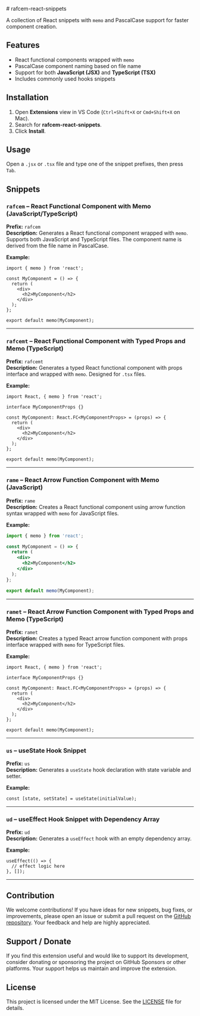 <file name=0 path=/Users/muhammadsodiqmuhammadjonov/Documents/programming/Small-Projects/racfem-react-snippets/README.md># rafcem-react-snippets

A collection of React snippets with `memo` and PascalCase support for faster component creation.

## Features

- React functional components wrapped with `memo`
- PascalCase component naming based on file name
- Support for both **JavaScript (JSX)** and **TypeScript (TSX)**
- Includes commonly used hooks snippets

## Installation

1. Open **Extensions** view in VS Code (`Ctrl+Shift+X` or `Cmd+Shift+X` on Mac).
2. Search for **rafcem-react-snippets**.
3. Click **Install**.

## Usage

Open a `.jsx` or `.tsx` file and type one of the snippet prefixes, then press `Tab`.

## Snippets

### `rafcem` – React Functional Component with Memo (JavaScript/TypeScript)

**Prefix:** `rafcem`  
**Description:** Generates a React functional component wrapped with `memo`. Supports both JavaScript and TypeScript files. The component name is derived from the file name in PascalCase.

**Example:**

```tsx
import { memo } from 'react';

const MyComponent = () => {
  return (
    <div>
      <h2>MyComponent</h2>
    </div>
  );
};

export default memo(MyComponent);
```

---

### `rafcemt` – React Functional Component with Typed Props and Memo (TypeScript)

**Prefix:** `rafcemt`  
**Description:** Generates a typed React functional component with props interface and wrapped with `memo`. Designed for `.tsx` files.

**Example:**

```tsx
import React, { memo } from 'react';

interface MyComponentProps {}

const MyComponent: React.FC<MyComponentProps> = (props) => {
  return (
    <div>
      <h2>MyComponent</h2>
    </div>
  );
};

export default memo(MyComponent);
```

---

### `rame` – React Arrow Function Component with Memo (JavaScript)

**Prefix:** `rame`  
**Description:** Creates a React functional component using arrow function syntax wrapped with `memo` for JavaScript files.

**Example:**

```jsx
import { memo } from 'react';

const MyComponent = () => {
  return (
    <div>
      <h2>MyComponent</h2>
    </div>
  );
};

export default memo(MyComponent);
```

---

### `ramet` – React Arrow Function Component with Typed Props and Memo (TypeScript)

**Prefix:** `ramet`  
**Description:** Creates a typed React arrow function component with props interface wrapped with `memo` for TypeScript files.

**Example:**

```tsx
import React, { memo } from 'react';

interface MyComponentProps {}

const MyComponent: React.FC<MyComponentProps> = (props) => {
  return (
    <div>
      <h2>MyComponent</h2>
    </div>
  );
};

export default memo(MyComponent);
```

---

### `us` – useState Hook Snippet

**Prefix:** `us`  
**Description:** Generates a `useState` hook declaration with state variable and setter.

**Example:**

```tsx
const [state, setState] = useState(initialValue);
```

---

### `ud` – useEffect Hook Snippet with Dependency Array

**Prefix:** `ud`  
**Description:** Generates a `useEffect` hook with an empty dependency array.

**Example:**

```tsx
useEffect(() => {
  // effect logic here
}, []);
```

---

## Contribution

We welcome contributions! If you have ideas for new snippets, bug fixes, or improvements, please open an issue or submit a pull request on the [GitHub repository](https://github.com/your-repo/rafcem-react-snippets). Your feedback and help are highly appreciated.

## Support / Donate

If you find this extension useful and would like to support its development, consider donating or sponsoring the project on GitHub Sponsors or other platforms. Your support helps us maintain and improve the extension.

## License

This project is licensed under the MIT License. See the [LICENSE](LICENSE) file for details.
